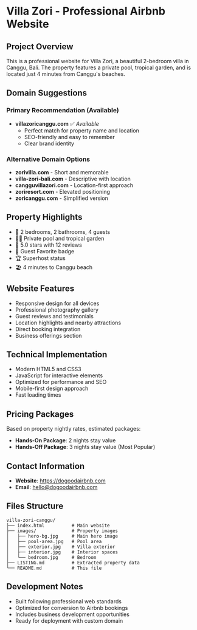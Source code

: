 # Villa Zori - Professional Airbnb Website

## Project Overview

This is a professional website for Villa Zori, a beautiful 2-bedroom villa in Canggu, Bali. The property features a private pool, tropical garden, and is located just 4 minutes from Canggu's beaches.

## Domain Suggestions

### Primary Recommendation (Available)

- **villazoricanggu.com** ✅ _Available_
  - Perfect match for property name and location
  - SEO-friendly and easy to remember
  - Clear brand identity

### Alternative Domain Options

- **zorivilla.com** - Short and memorable
- **villa-zori-bali.com** - Descriptive with location
- **cangguvillazori.com** - Location-first approach
- **zoriresort.com** - Elevated positioning
- **zoricanggu.com** - Simplified version

## Property Highlights

- 🏡 2 bedrooms, 2 bathrooms, 4 guests
- 🏊‍♀️ Private pool and tropical garden
- 🌟 5.0 stars with 12 reviews
- 👑 Guest Favorite badge
- 🏆 Superhost status
- 🏖️ 4 minutes to Canggu beach

## Website Features

- Responsive design for all devices
- Professional photography gallery
- Guest reviews and testimonials
- Location highlights and nearby attractions
- Direct booking integration
- Business offerings section

## Technical Implementation

- Modern HTML5 and CSS3
- JavaScript for interactive elements
- Optimized for performance and SEO
- Mobile-first design approach
- Fast loading times

## Pricing Packages

Based on property nightly rates, estimated packages:

- **Hands-On Package**: 2 nights stay value
- **Hands-Off Package**: 3 nights stay value (Most Popular)

## Contact Information

- **Website**: https://dogoodairbnb.com
- **Email**: hello@dogoodairbnb.com

## Files Structure

```
villa-zori-canggu/
├── index.html          # Main website
├── images/             # Property images
│   ├── hero-bg.jpg     # Main hero image
│   ├── pool-area.jpg   # Pool area
│   ├── exterior.jpg    # Villa exterior
│   ├── interior.jpg    # Interior spaces
│   └── bedroom.jpg     # Bedroom
├── LISTING.md          # Extracted property data
└── README.md           # This file
```

## Development Notes

- Built following professional web standards
- Optimized for conversion to Airbnb bookings
- Includes business development opportunities
- Ready for deployment with custom domain
